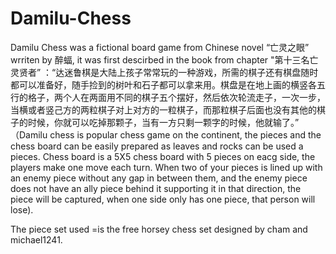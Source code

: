 # Damilu-Chess

Damilu Chess was a fictional board game from Chinese novel “亡灵之眼” wrriten by 醉蝠, it was first descirbed in the book from chapter "第十三名亡灵贤者” ：“达迷鲁棋是大陆上孩子常常玩的一种游戏，所需的棋子还有棋盘随时都可以准备好，随手捡到的树叶和石子都可以拿来用。棋盘是在地上画的横竖各五行的格子，两个人在两面用不同的棋子五个摆好，然后依次轮流走子，一次一步，当横或者竖己方的两粒棋子对上对方的一粒棋子，而那粒棋子后面也没有其他的棋子的时候，你就可以吃掉那颗子，当有一方只剩一颗字的时候，他就输了。” （Damilu chess is popular chess game on the continent, the pieces and the chess board can be easily prepared as leaves and rocks can be used a pieces. Chess board is a 5X5 chess board with 5 pieces on eacg side, the players make one move each turn. When two of your pieces is lined up with an enemy piece without any gap in between them, and the enemy piece does not have an ally piece behind it supporting it in that direction, the piece will be captured, when one side only has one piece, that person will lose). 

The piece set used =is the free horsey chess set designed by cham and michael1241. 

